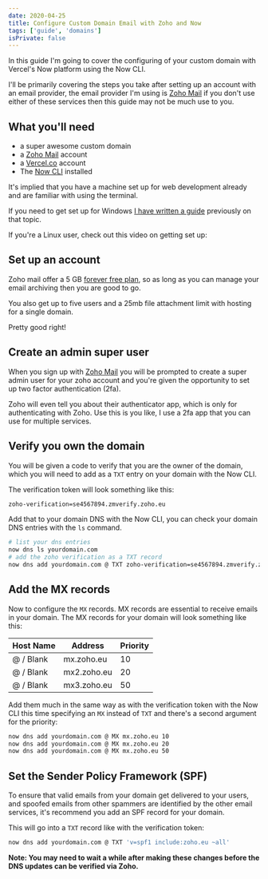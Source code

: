 ```yaml
---
date: 2020-04-25
title: Configure Custom Domain Email with Zoho and Now
tags: ['guide', 'domains']
isPrivate: false
---
```


<script>
  import YouTube from '$lib/components/youtube.svelte'
</script>

In this guide I'm going to cover the configuring of your custom domain
with Vercel's Now platform using the Now CLI.

I'll be primarily covering the steps you take after setting up an
account with an email provider, the email provider I'm using is [Zoho
Mail] if you don't use either of these services then this guide may
not be much use to you.

## What you'll need

- a super awesome custom domain
- a [Zoho Mail] account
- a [Vercel.co] account
- The [Now CLI] installed

It's implied that you have a machine set up for web development
already and are familiar with using the terminal.

If you need to get set up for Windows [I have written a guide]
previously on that topic.

If you're a Linux user, check out this video on getting set up:

<YouTube youTubeId="eSAsdQuQ-1o" />

## Set up an account

Zoho mail offer a 5 GB [forever free plan], so as long as you can
manage your email archiving then you are good to go.

You also get up to five users and a 25mb file attachment limit with
hosting for a single domain.

Pretty good right!

## Create an admin super user

When you sign up with [Zoho Mail] you will be prompted to create a
super admin user for your zoho account and you're given the
opportunity to set up two factor authentication (2fa).

Zoho will even tell you about their authenticator app, which is only
for authenticating with Zoho. Use this is you like, I use a 2fa app
that you can use for multiple services.

## Verify you own the domain

You will be given a code to verify that you are the owner of the
domain, which you will need to add as a `TXT` entry on your domain
with the Now CLI.

The verification token will look something like this:

```bash
zoho-verification=se4567894.zmverify.zoho.eu
```

Add that to your domain DNS with the Now CLI, you can check your
domain DNS entries with the `ls` command.

```bash
# list your dns entries
now dns ls yourdomain.com
# add the zoho verification as a TXT record
now dns add yourdomain.com @ TXT zoho-verification=se4567894.zmverify.zoho.eu
```

## Add the MX records

Now to configure the `MX` records. MX records are essential to receive
emails in your domain. The MX records for your domain will look
something like this:

| Host Name | Address     | Priority |
| --------- | ----------- | -------- |
| @ / Blank | mx.zoho.eu  | 10       |
| @ / Blank | mx2.zoho.eu | 20       |
| @ / Blank | mx3.zoho.eu | 50       |

Add them much in the same way as with the verification token with the
Now CLI this time specifying an `MX` instead of `TXT` and there's a
second argument for the priority:

```bash
now dns add yourdomain.com @ MX mx.zoho.eu 10
now dns add yourdomain.com @ MX mx.zoho.eu 20
now dns add yourdomain.com @ MX mx.zoho.eu 50
```

## Set the Sender Policy Framework (SPF)

To ensure that valid emails from your domain get delivered to your
users, and spoofed emails from other spammers are identified by the
other email services, it's recommend you add an SPF record for your
domain.

This will go into a `TXT` record like with the verification token:

```bash
now dns add yourdomain.com @ TXT 'v=spf1 include:zoho.eu ~all'
```

**Note: You may need to wait a while after making these changes before
the DNS updates can be verified via Zoho.**

<!-- Links -->

[vercel.co]: https://vercel.com/signup
[zoho mail]: https://www.zoho.com/mail/
[dns integration]: https://vercel.com/integrations/dns
[domains]: https://vercel.com/domains
[now cli]: https://vercel.com/download
[pricing]: https://www.zoho.com/mail/zohomail-pricing.html
[control panel settings]:
  https://mail.zoho.eu/cpanel/index.do#orgsettings/config
[i have written a guide]:
  https://scottspence.com/2018/12/24/wsl-bootstrap-2019/
[forever free plan]: https://workplace.zoho.eu/orgsignup.do
